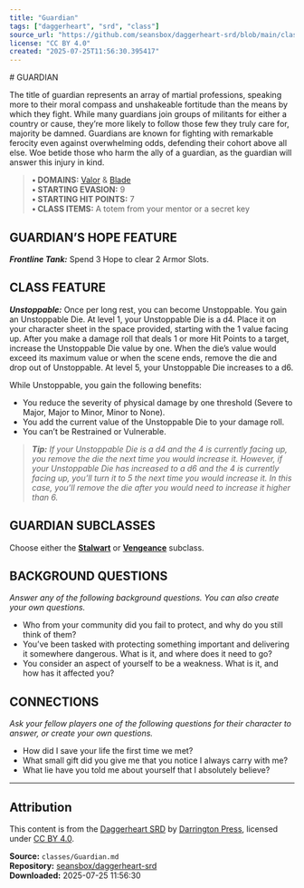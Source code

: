 ```yaml
---
title: "Guardian"
tags: ["daggerheart", "srd", "class"]
source_url: "https://github.com/seansbox/daggerheart-srd/blob/main/classes/Guardian.md"
license: "CC BY 4.0"
created: "2025-07-25T11:56:30.395417"
---
```


﻿# GUARDIAN

The title of guardian represents an array of martial professions, speaking more to their moral compass and unshakeable fortitude than the means by which they fight. While many guardians join groups of militants for either a country or cause, they’re more likely to follow those few they truly care for, majority be damned. Guardians are known for fighting with remarkable ferocity even against overwhelming odds, defending their cohort above all else. Woe betide those who harm the ally of a guardian, as the guardian will answer this injury in kind.

> **• DOMAINS:** [Valor](../domains/Valor.md) & [Blade](../domains/Blade.md)  
> **• STARTING EVASION:** 9  
> **• STARTING HIT POINTS:** 7  
> **• CLASS ITEMS:** A totem from your mentor or a secret key

## GUARDIAN’S HOPE FEATURE

***Frontline Tank:*** Spend 3 Hope to clear 2 Armor Slots.

## CLASS FEATURE

***Unstoppable:*** Once per long rest, you can become Unstoppable. You gain an Unstoppable Die. At level 1, your Unstoppable Die is a d4. Place it on your character sheet in the space provided, starting with the 1 value facing up. After you make a damage roll that deals 1 or more Hit Points to a target, increase the Unstoppable Die value by one. When the die’s value would exceed its maximum value or when the scene ends, remove the die and drop out of Unstoppable. At level 5, your Unstoppable Die increases to a d6.

While Unstoppable, you gain the following benefits:

- You reduce the severity of physical damage by one threshold (Severe to Major, Major to Minor, Minor to None).
- You add the current value of the Unstoppable Die to your damage roll.
- You can’t be Restrained or Vulnerable.

> ***Tip:*** *If your Unstoppable Die is a d4 and the 4 is currently facing up, you remove the die the next time you would increase it. However, if your Unstoppable Die has increased to a d6 and the 4 is currently facing up, you’ll turn it to 5 the next time you would increase it. In this case, you’ll remove the die after you would need to increase it higher than 6.*

## GUARDIAN SUBCLASSES

Choose either the **[Stalwart](../subclasses/Stalwart.md)** or **[Vengeance](../subclasses/Vengeance.md)** subclass.

## BACKGROUND QUESTIONS

*Answer any of the following background questions. You can also create your own questions.*

- Who from your community did you fail to protect, and why do you still think of them?
- You’ve been tasked with protecting something important and delivering it somewhere dangerous. What is it, and where does it need to go?
- You consider an aspect of yourself to be a weakness. What is it, and how has it affected you?

## CONNECTIONS

*Ask your fellow players one of the following questions for their character to answer, or create your own questions.*

- How did I save your life the first time we met?
- What small gift did you give me that you notice I always carry with me?
- What lie have you told me about yourself that I absolutely believe?

---

## Attribution

This content is from the [Daggerheart SRD](https://github.com/seansbox/daggerheart-srd/blob/main/classes/Guardian.md) by [Darrington Press](https://darringtonpress.com/), licensed under [CC BY 4.0](https://creativecommons.org/licenses/by/4.0/).

**Source:** `classes/Guardian.md`  
**Repository:** [seansbox/daggerheart-srd](https://github.com/seansbox/daggerheart-srd)  
**Downloaded:** 2025-07-25 11:56:30

